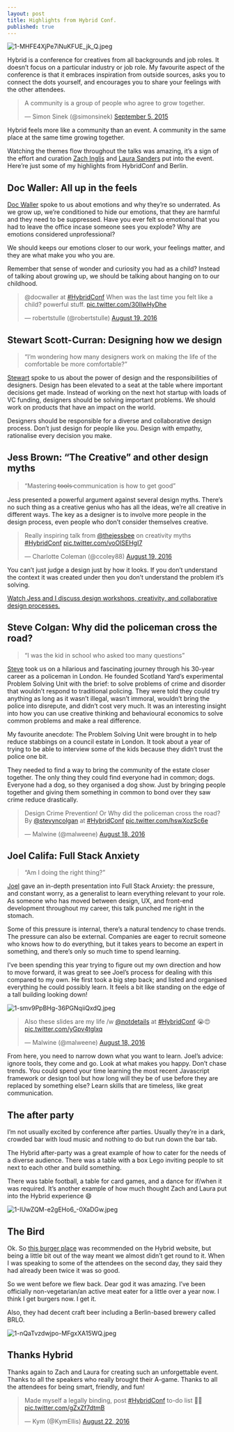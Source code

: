 ```yaml
---
layout: post
title: Highlights from Hybrid Conf.
published: true
---
```


![1-MHFE4XjPe7iNuKFUE_jk_Q.jpeg](/assets/images/1-MHFE4XjPe7iNuKFUE_jk_Q.jpeg)

Hybrid is a conference for creatives from all backgrounds and job roles. It doesn’t focus on a particular industry or job role. My favourite aspect of the conference is that it embraces inspiration from outside sources, asks you to connect the dots yourself, and encourages you to share your feelings with the other attendees.

<blockquote class="twitter-tweet" data-lang="en"><p lang="en" dir="ltr">A community is a group of people who agree to grow together.</p>&mdash; Simon Sinek (@simonsinek) <a href="https://twitter.com/simonsinek/status/640223288870879232">September 5, 2015</a></blockquote>
<script async src="//platform.twitter.com/widgets.js" charset="utf-8"></script>

Hybrid feels more like a community than an event. A community in the same place at the same time growing together.

Watching the themes flow throughout the talks was amazing, it’s a sign of the effort and curation [Zach Inglis](https://twitter.com/zachinglis) and [Laura Sanders](https://twitter.com/teawithlemon) put into the event. Here’re just some of my highlights from HybridConf and Berlin.

## Doc Waller: All up in the feels

[Doc Waller](https://twitter.com/honortheday) spoke to us about emotions and why they’re so underrated. As we grow up, we’re conditioned to hide our emotions, that they are harmful and they need to be suppressed. Have you ever felt so emotional that you had to leave the office incase someone sees you explode? Why are emotions considered unprofessional?

We should keeps our emotions closer to our work, your feelings matter, and they are what make you who you are.

Remember that sense of wonder and curiosity you had as a child? Instead of talking about growing up, we should be talking about hanging on to our childhood.

<blockquote class="twitter-tweet" data-lang="en"><p lang="en" dir="ltr">@docwaller at <a href="https://twitter.com/hashtag/HybridConf?src=hash">#HybridConf</a> When was the last time you felt like a child? powerful stuff. <a href="https://t.co/30llwHyDhe">pic.twitter.com/30llwHyDhe</a></p>&mdash; robertstulle (@robertstulle) <a href="https://twitter.com/robertstulle/status/766654150104977409">August 19, 2016</a></blockquote>

## Stewart Scott-Curran: Designing how we design

> “I’m wondering how many designers work on making the life of the comfortable be more comfortable?”

[Stewart](https://twitter.com/stewartsc) spoke to us about the power of design and the responsibilities of designers. Design has been elevated to a seat at the table where important decisions get made. Instead of working on the next hot startup with loads of VC funding, designers should be solving important problems. We should work on products that have an impact on the world.

Designers should be responsible for a diverse and collaborative design process. Don’t just design for people like you. Design with empathy, rationalise every decision you make.

## Jess Brown: “The Creative” and other design myths

> “Mastering t̶o̶o̶l̶s̶ communication is how to get good”

Jess presented a powerful argument against several design myths. There’s no such thing as a creative genius who has all the ideas, we’re all creative in different ways. The key as a designer is to involve more people in the design process, even people who don’t consider themselves creative.

<blockquote class="twitter-tweet" data-lang="en"><p lang="en" dir="ltr">Really inspiring talk from <a href="https://twitter.com/thejessbee">@thejessbee</a> on creativity myths <a href="https://twitter.com/hashtag/HybridConf?src=hash">#HybridConf</a> <a href="https://t.co/voOlSEHgI7">pic.twitter.com/voOlSEHgI7</a></p>&mdash; Charlotte Coleman (@ccoley88) <a href="https://twitter.com/ccoley88/status/766573459598106624">August 19, 2016</a></blockquote>

You can’t just judge a design just by how it looks. If you don’t understand the context it was created under then you don’t understand the problem it’s solving.

[Watch Jess and I discuss design workshops, creativity, and collaborative design processes.](https://www.youtube.com/watch?v=TrOnCK4AwFc&feature=youtu.be&list=PLbUlQ_lGL2i2uhWMh9bdbLvHFKvsvTBfE)

## Steve Colgan: Why did the policeman cross the road?

> “I was the kid in school who asked too many questions”

[Steve](https://twitter.com/stevyncolgan) took us on a hilarious and fascinating journey through his 30-year career as a policeman in London. He founded Scotland Yard’s experimental Problem Solving Unit with the brief: to solve problems of crime and disorder that wouldn’t respond to traditional policing. They were told they could try anything as long as it wasn’t illegal, wasn’t immoral, wouldn’t bring the police into disrepute, and didn’t cost very much. It was an interesting insight into how you can use creative thinking and behavioural economics to solve common problems and make a real difference.

My favourite anecdote: The Problem Solving Unit were brought in to help reduce stabbings on a council estate in London. It took about a year of trying to be able to interview some of the kids because they didn’t trust the police one bit.

They needed to find a way to bring the community of the estate closer together. The only thing they could find everyone had in common; dogs. Everyone had a dog, so they organised a dog show. Just by bringing people together and giving them something in common to bond over they saw crime reduce drastically.

<blockquote class="twitter-tweet" data-lang="en"><p lang="en" dir="ltr">Design Crime Prevention! Or Why did the policeman cross the road? By <a href="https://twitter.com/stevyncolgan">@stevyncolgan</a> at <a href="https://twitter.com/hashtag/HybridConf?src=hash">#HybridConf</a> <a href="https://t.co/hswXozSc6e">pic.twitter.com/hswXozSc6e</a></p>&mdash; Malwine (@malweene) <a href="https://twitter.com/malweene/status/766308645550391296">August 18, 2016</a></blockquote>

## Joel Califa: Full Stack Anxiety

> “Am I doing the right thing?”

[Joel](https://twitter.com/notdetails) gave an in-depth presentation into Full Stack Anxiety: the pressure, and constant worry, as a generalist to learn everything relevant to your role. As someone who has moved between design, UX, and front-end development throughout my career, this talk punched me right in the stomach.

Some of this pressure is internal, there’s a natural tendency to chase trends. The pressure can also be external. Companies are eager to recruit someone who knows how to do everything, but it takes years to become an expert in something, and there’s only so much time to spend learning.

I’ve been spending this year trying to figure out my own direction and how to move forward, it was great to see Joel’s process for dealing with this compared to my own. He first took a big step back; and listed and organised everything he could possibly learn. It feels a bit like standing on the edge of a tall building looking down!

![1-smv9PpBHg-36PGNqiiQxdQ.jpeg](/assets/images/1-smv9PpBHg-36PGNqiiQxdQ.jpeg)

<blockquote class="twitter-tweet" data-conversation="none" data-lang="en"><p lang="en" dir="ltr">Also these slides are my life /w <a href="https://twitter.com/notdetails">@notdetails</a> at <a href="https://twitter.com/hashtag/HybridConf?src=hash">#HybridConf</a> 😭😍 <a href="https://t.co/yGpv4tglxq">pic.twitter.com/yGpv4tglxq</a></p>&mdash; Malwine (@malweene) <a href="https://twitter.com/malweene/status/766276812800421888">August 18, 2016</a></blockquote>

From here, you need to narrow down what you want to learn. Joel’s advice: ignore tools, they come and go. Look at what makes you happy. Don’t chase trends. You could spend your time learning the most recent Javascript framework or design tool but how long will they be of use before they are replaced by something else? Learn skills that are timeless, like great communication.

## The after party

I’m not usually excited by conference after parties. Usually they’re in a dark, crowded bar with loud music and nothing to do but run down the bar tab.

The Hybrid after-party was a great example of how to cater for the needs of a diverse audience. There was a table with a box Lego inviting people to sit next to each other and build something.

There was table football, a table for card games, and a dance for if/when it was required. It’s another example of how much thought Zach and Laura put into the Hybrid experience 😄

![1-IUwZQM-e2gEHo6_-0XaDGw.jpeg](/_posts/1-IUwZQM-e2gEHo6_-0XaDGw.jpeg)


## The Bird

Ok. So [this burger place](http://www.thebirdinberlin.com/) was recommended on the Hybrid website, but being a little bit out of the way meant we almost didn’t get round to it. When I was speaking to some of the attendees on the second day, they said they had already been twice it was so good.

So we went before we flew back. Dear god it was amazing. I’ve been officially non-vegetarian/an active meat eater for a little over a year now. I think I get burgers now. I get it.

Also, they had decent craft beer including a Berlin-based brewery called BRLO.

![1-nQaTvzdwjpo-MFgxXA15WQ.jpeg](/_posts/1-nQaTvzdwjpo-MFgxXA15WQ.jpeg)


## Thanks Hybrid

Thanks again to Zach and Laura for creating such an unforgettable event. Thanks to all the speakers who really brought their A-game. Thanks to all the attendees for being smart, friendly, and fun!

<blockquote class="twitter-tweet" data-lang="en"><p lang="en" dir="ltr">Made myself a legally binding, post <a href="https://twitter.com/hashtag/HybridConf?src=hash">#HybridConf</a> to-do list ✍🏼 <a href="https://t.co/gZxZf7dtmB">pic.twitter.com/gZxZf7dtmB</a></p>&mdash; Kym (@KymEllis) <a href="https://twitter.com/KymEllis/status/767741551799836672">August 22, 2016</a></blockquote>
